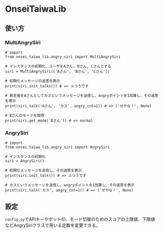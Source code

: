 # OnseiTaiwaLib

## 使い方
### MultiAngrySiri
```python3
# import
from onsei_taiwa_lib.angry_siri import MultiAngrySiri

# インスタンスの初期化、ユーザをAさん, Bさん, Cさんとする
siri = MultiAngrySiri(['Aさん', 'Bさん', 'Cさん'])

# 初期化メッセージの返答を表示
print(siri.init_talks()) # => ふつうです

# 発言者をAさんとしてカスというメッセージを送信し、angryポイントを1加算し、その返答を表示
print(siri.talk('Aさん', 'カス', angry_cnt=1)) # => ('せやな！', None)

# Bさんのモードを取得
print(siri.get_mode('Bさん')) # => normal
```

### AngrySiri
```python3
# import
from onsei_taiwa_lib.angry_siri import AngrySiri

# インスタンスの初期化
siri = AngrySiri()

# 初期化メッセージを送信し、その返答を表示
print(siri.init_talk()) # => ふつうです

# カスというメッセージを送信し、angryポイントを1加算し、その返答を表示
print(siri.talk('カス', angry_cnt=1)) # => ('せやな！', None)
```

## 設定
`config.py`でAPIキーやボットID、モード切替のためのスコアの上限値、下限値などAngrySiriクラスで用いる定数を変更できる。
